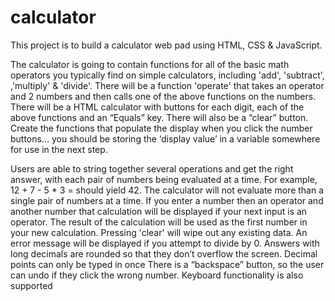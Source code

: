 # calculator
This project is to build a calculator web pad using HTML, CSS & JavaScript.

The calculator is going to contain functions for all of the basic math operators you typically find on simple calculators, including 'add', 'subtract', ,'multiply' & 'divide'.
There will be a function 'operate' that takes an operator and 2 numbers and then calls one of the above functions on the numbers.
There will be a HTML calculator with buttons for each digit, each of the above functions and an “Equals” key.
There will also be a “clear” button.
Create the functions that populate the display when you click the number buttons… you should be storing the ‘display value’ in a variable somewhere for use in the next step.

Users are able to string together several operations and get the right answer, with each pair of numbers being evaluated at a time. For example, 12 + 7 - 5 * 3 = should yield 42. The calculator will not evaluate more than a single pair of numbers at a time. If you enter a number then an operator and another number that calculation will be displayed if your next input is an operator. The result of the calculation will be used as the first number in your new calculation.
Pressing 'clear' will wipe out any existing data. 
An error message will be displayed if you attempt to divide by 0.
Answers with long decimals are rounded so that they don’t overflow the screen.
Decimal points can only be typed in once
There is  a “backspace” button, so the user can undo if they click the wrong number.
Keyboard functionality is also supported

